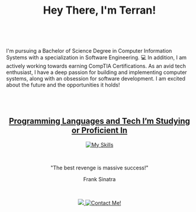 <div align="center">
  
<h1> 
  Hey There, I'm Terran!  
</h1>

</div>

<br>
<br>
<br>
  
I'm pursuing a Bachelor of Science Degree in Computer Information Systems with a specialization in Software Engineering. :computer: In addition, I am actively working towards earning CompTIA Certifications. As an avid tech enthusiast, I have a deep passion for building and implementing computer systems, along with an obsession for software development. I am excited about the future and the opportunities it holds! 

<br>
<br>

<div align="center">
  
<a href=""> <h2>Programming Languages and Tech I’m Studying or Proficient In </h2>

</div>

<div align="center">
  
<a href=""> [![My Skills](https://skillicons.dev/icons?i=html,css,py,flask,go,cs,js,react,mysql,vscode,neovim,linux,ubuntu,windows,apple,bootstrap,discord&perline=8)](https://skillicons.dev) </a>

</div>
  
<br>

<div align="center">

  <p>"The best revenge is massive success!"</p> 
  
  <p>Frank Sinatra</p>

</div> 

<br>

<div align="center">
  
  <a href="">![](https://komarev.com/ghpvc/?username=ts-at4dm&color=00FFFF&style=plastic) </a>
  <a href="">[![Contact Me!](https://img.shields.io/badge/Contact_Me!-green?style=plastic&logoColor=FFFFFF&color=00ff44)](mailto:terran.stone@maine.edu) </a>
  
</div>

